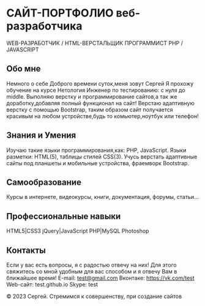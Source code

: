 # САЙТ-ПОРТФОЛИО веб-разработчика
WEB-РАЗРАБОТЧИК / HTML-ВЕРСТАЛЬЩИК
ПРОГРАММИСТ PHP / JAVASCRIPT

## Обо мне
Немного о себе
Доброго времени суток,меня зовут Сергей
Я прохожу обучение на курсе Нетология Инженер по тестированию: с нуля до middle.
Выполняю верстку и программирование сайтов,а так же доработку,добавляя полный функционал на сайт! Верстаю адаптивную верстку с помощью Bootstrap,
таким образом сайт получается красивым на любом устройстве,будь то комьютер,ноутбук или телефон!

## Знания и Умения
Изучаю такие языки программирования,как: PHP, JavaScript. Языки разметки: HTML(5), таблицы стилей CSS(3).
Учусь верстать адаптивные сайты под планшеты и мобильные устройства, фраемворк Bootstrap.

## Самообразование
Курсы в интернете, видеокурсы, книги, документация, форумы, статьи...

## Профессиональные навыки
HTML5|CSS3
jQuery|JavaScript
PHP|MySQL
Photoshop

## Контакты
Если у вас есть вопросы, я с радостью отвечу на них!
Для этого свяжитесь со мной удобным для вас способом и я отвечу Вам в ближайшее время!
E-mail:
test@gmail.com
Вконтаке:
https://vk.com/test
Web-сайт:
test.github.io
Skype:
test

© 2023 Сергей. Стремимся к совершенству, при создание сайтов